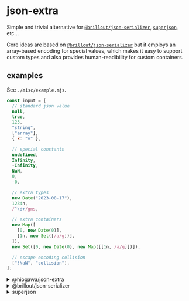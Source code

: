 # json-extra

Simple and trivial alternative for
[`@brillout/json-serializer`](https://github.com/brillout/json-serializer/),
[`superjson`](https://github.com/blitz-js/superjson), etc...

Core ideas are based on [`@brillout/json-serializer`](https://github.com/brillout/json-serializer/)
but it employs an array-based encoding for special values,
which makes it easy to support custom types
and also provides human-readibility for custom containers.

## examples

See `./misc/example.mjs`.

<!--

-------------------------------------
---- %template-in-begin:example% ----

```js
{% node ./misc/example.mjs input %}
```

<details><summary>@hiogawa/json-extra</summary>

```json
{% node ./misc/example.mjs json-extra %}
```

</details>

<details><summary>@brillout/json-serializer</summary>

```json
{% node ./misc/example.mjs @brillout/json-serializer %}
```

</details>

<details><summary>superjson</summary>

```json
{% node ./misc/example.mjs superjson %}
```

</details>

---- %template-in-end:example% ----
-----------------------------------

-->

<!-- %template-out-begin:example% -->

```js
const input = [
  // standard json value
  null,
  true,
  123,
  "string",
  ["array"],
  { k: "v" },

  // special constants
  undefined,
  Infinity,
  -Infinity,
  NaN,
  0,
  -0,

  // extra types
  new Date("2023-08-17"),
  1234n,
  /^\d+/gms,

  // extra containers
  new Map([
    [0, new Date(0)],
    [1n, new Set([/a/g])],
  ]),
  new Set([0, new Date(0), new Map([[1n, /a/g]])]),

  // escape encoding collision
  ["!NaN", "collision"],
];
```

<details><summary>@hiogawa/json-extra</summary>

```json
[
  null,
  true,
  123,
  "string",
  ["array"],
  {
    "k": "v"
  },
  ["!undefined", 0],
  ["!Infinity", 0],
  ["!-Infinity", 0],
  ["!NaN", 0],
  0,
  ["!-0", 0],
  ["!Date", "2023-08-17T00:00:00.000Z"],
  ["!BigInt", "1234"],
  ["!RegExp", ["^\\d+", "gms"]],
  [
    "!Map",
    [
      [0, ["!Date", "1970-01-01T00:00:00.000Z"]],
      [
        ["!BigInt", "1"],
        ["!Set", [["!RegExp", ["a", "g"]]]]
      ]
    ]
  ],
  [
    "!Set",
    [
      0,
      ["!Date", "1970-01-01T00:00:00.000Z"],
      [
        "!Map",
        [
          [
            ["!BigInt", "1"],
            ["!RegExp", ["a", "g"]]
          ]
        ]
      ]
    ]
  ],
  ["!", "!NaN", "collision"]
]
```

</details>

<details><summary>@brillout/json-serializer</summary>

```json
[
  null,
  true,
  123,
  "string",
  ["array"],
  {
    "k": "v"
  },
  "!undefined",
  "!Infinity",
  "!-Infinity",
  "!NaN",
  0,
  0,
  "!Date:2023-08-17T00:00:00.000Z",
  "!BigInt:1234",
  "!RegExp:/^\\d+/gms",
  "!Map:[\n  [\n    0,\n    \"!Date:1970-01-01T00:00:00.000Z\"\n  ],\n  [\n    \"!BigInt:1\",\n    \"!Set:[\\n  \\\"!RegExp:/a/g\\\"\\n]\"\n  ]\n]",
  "!Set:[\n  0,\n  \"!Date:1970-01-01T00:00:00.000Z\",\n  \"!Map:[\\n  [\\n    \\\"!BigInt:1\\\",\\n    \\\"!RegExp:/a/g\\\"\\n  ]\\n]\"\n]",
  ["!!NaN", "collision"]
]
```

</details>

<details><summary>superjson</summary>

```json
{
  "json": [
    null,
    true,
    123,
    "string",
    ["array"],
    {
      "k": "v"
    },
    null,
    "Infinity",
    "-Infinity",
    "NaN",
    0,
    "-0",
    "2023-08-17T00:00:00.000Z",
    "1234",
    "/^\\d+/gms",
    [
      [0, "1970-01-01T00:00:00.000Z"],
      ["1", ["/a/g"]]
    ],
    [0, "1970-01-01T00:00:00.000Z", [["1", "/a/g"]]],
    ["!NaN", "collision"]
  ],
  "meta": {
    "values": {
      "6": ["undefined"],
      "7": ["number"],
      "8": ["number"],
      "9": ["number"],
      "11": ["number"],
      "12": ["Date"],
      "13": ["bigint"],
      "14": ["regexp"],
      "15": [
        "map",
        {
          "0.1": ["Date"],
          "1.0": ["bigint"],
          "1.1": [
            "set",
            {
              "0": ["regexp"]
            }
          ]
        }
      ],
      "16": [
        "set",
        {
          "1": ["Date"],
          "2": [
            "map",
            {
              "0.0": ["bigint"],
              "0.1": ["regexp"]
            }
          ]
        }
      ]
    },
    "referentialEqualities": {
      "15.1.0": ["16.2.0.0"]
    }
  }
}
```

</details>

<!-- %template-out-end:example% -->
